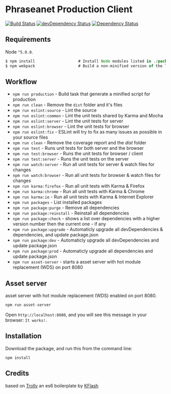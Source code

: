 # Phraseanet Production Client
[![Build Status](https://travis-ci.org/lostdalek/Phraseanet-production-client.svg?branch=master)](https://travis-ci.org/lostdalek/Phraseanet-production-client)
[![devDependency Status](https://david-dm.org/lostdalek/Phraseanet-production-client/dev-status.svg)](https://david-dm.org/lostdalek/Phraseanet-production-client#info=devDependencies)
[![Dependency Status](https://david-dm.org/lostdalek/Phraseanet-production-client.svg)](https://david-dm.org/lostdalek/Phraseanet-production-client)


## Requirements

Node `^5.0.0`.

```js
$ npm install                   # Install Node modules listed in ./package.json
$ npm webpack                   # Build a non-minified version of the library
```

## Workflow

* `npm run production` - Build task that generate a minified script for production
* `npm run clean` - Remove the `dist` folder and it's files
* `npm run eslint:source` - Lint the source
* `npm run eslint:common` - Lint the unit tests shared by Karma and Mocha
* `npm run eslint:server` - Lint the unit tests for server
* `npm run eslint:browser` - Lint the unit tests for browser
* `npm run eslint:fix` - ESLint will try to fix as many issues as possible in your source files
* `npm run clean` - Remove the coverage report and the *dist* folder
* `npm run test` - Runs unit tests for both server and the browser
* `npm run test:browser` - Runs the unit tests for browser / client
* `npm run test:server` - Runs the unit tests on the server
* `npm run watch:server` - Run all unit tests for server & watch files for changes
* `npm run watch:browser` - Run all unit tests for browser & watch files for changes
* `npm run karma:firefox` - Run all unit tests with Karma & Firefox
* `npm run karma:chrome` - Run all unit tests with Karma & Chrome
* `npm run karma:ie` - Run all unit tests with Karma & Internet Explorer
* `npm run packages` - List installed packages
* `npm run package:purge` - Remove all dependencies
* `npm run package:reinstall` - Reinstall all dependencies
* `npm run package:check` - shows a list over dependencies with a higher version number then the current one - if any 
* `npm run package:upgrade` - Automaticly upgrade all devDependencies & dependencies, and update package.json
* `npm run package:dev` - Automaticly upgrade all devDependencies and update package.json
* `npm run package:prod` - Automaticly upgrade all dependencies and update package.json
* `npm run asset-server` - starts a asset server with hot module replacement (WDS) on port 8080

## Asset server

asset server with hot module replacement (WDS) enabled on port 8080.

```js
npm run asset-server
```

Open `http://localhost:8080`, and you will see this message in your browser: `It works!`.

## Installation

Download the package, and run this from the command line:

```
npm install 
```

[trav_img]: https://api.travis-ci.org/lostdalek/Phraseanet-production-client.svg
[trav_site]: https://travis-ci.org/lostdalek/Phraseanet-production-client.svg?branch=master

## Credits

based on [Trolly](https://github.com/Kflash/trolly) an es6 boilerplate by [KFlash](https://github.com/kflash)
